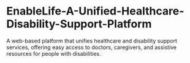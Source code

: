 # EnableLife-A-Unified-Healthcare-Disability-Support-Platform
A web-based platform that unifies healthcare and disability support services, offering easy access to doctors, caregivers, and assistive resources for people with disabilities.
